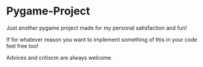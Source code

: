 # Pygame-Project
Just another pygame project made for my personal satisfaction and fun!

If for whatever reason you want to implement something of this in your code feel free too!

Advices and critiscm are always welcome.

